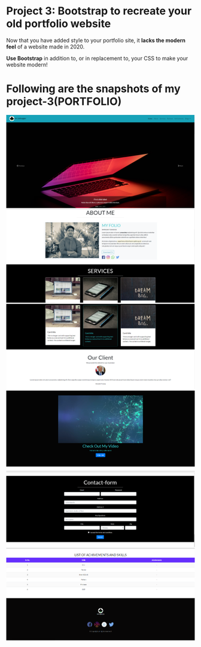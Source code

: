 # Project 3: Bootstrap to recreate your old portfolio website

Now that you have added style to your portfolio site, it **lacks the modern feel** of a website made in 2020.

**Use Bootstrap** in addition to, or in replacement to, your CSS to make your website modern!

# Following are the snapshots of my project-3(PORTFOLIO)

![](final-project/screen-shots/1.PNG)
![](final-project/screen-shots/2.PNG)
![](final-project/screen-shots/3.PNG)
![](final-project/screen-shots/4.PNG)
![](final-project/screen-shots/5.PNG)
![](final-project/screen-shots/6.PNG)
